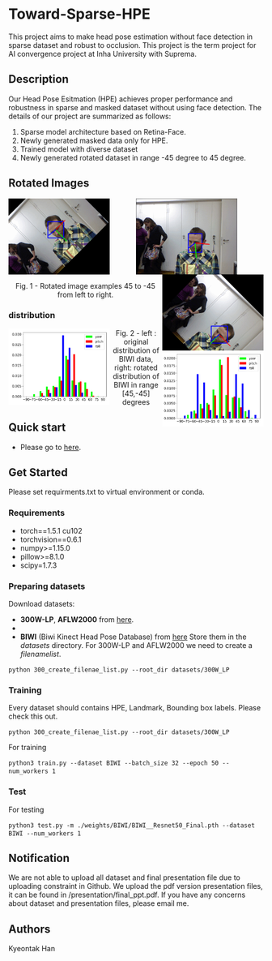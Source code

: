 # Toward-Sparse-HPE
This project aims to make head pose estimation without face detection in sparse dataset and robust to occlusion.
This project is the term project for AI convergence project at Inha University with Suprema. 

## Description
Our Head Pose Esitmation (HPE) achieves proper performance and robustness in sparse and masked dataset without using face detection. The details of our project are summarized as follows: 
1. Sparse model architecture based on Retina-Face.
2. Newly generated masked data only for HPE.
3. Trained model with diverse dataset
4. Newly generated rotated dataset in range -45 degree to 45 degree. 

## Rotated Images 
<p align="center">
  <img align="left" src="./figures/45_dgree_change.gif" width="200">
  <img align="center" src="./figures/original.gif" width="200">
  <img align="right" src="./figures/-45_degree_change.gif" width="200">
</p>
<p align="center">
  Fig. 1 - Rotated image examples 45 to -45 from left to right.
</p>

### distribution
<p align="center"> 
  <img align="left" src="./figures/orig_dist.png" width="200"> 
  <img align="right" src="./figures/changed_dist.png" width="200">
</p>
<p align="center">
  Fig. 2 - left : original distribution of BIWI data, right: rotated distribution of BIWI in range [45,-45] degrees
</p>


## Quick start
* Please go to [here](https://bridge-aix.inha.ac.kr/studio/preview?projectId=48&token=eyJhbGciOiJIUzI1NiJ9.OA.LkEQgaZ3g67mvxL2PYlV6pGn5N6WRBCjwqbTR7Jml6E&nodeName=master).

## Get Started 
Please set requirments.txt to virtual environment or conda. 
### Requirements

*   torch==1.5.1 cu102
*   torchvision==0.6.1
*   numpy>=1.15.0
*   pillow>=8.1.0
*   scipy=1.7.3

### Preparing datasets
Download datasets:
* **300W-LP**, **AFLW2000** from [here](http://www.cbsr.ia.ac.cn/users/xiangyuzhu/projects/3DDFA/main.htm).
* 
* **BIWI** (Biwi Kinect Head Pose Database) from [here](https://icu.ee.ethz.ch/research/datsets.html) 
Store them in the *datasets* directory.
For 300W-LP and AFLW2000 we need to create a *filenamelist*. 
```
python 300_create_filenae_list.py --root_dir datasets/300W_LP
```
### Training
Every dataset should contains HPE, Landmark, Bounding box labels. Please check this out.
```
python 300_create_filenae_list.py --root_dir datasets/300W_LP
```
For training 
```
python3 train.py --dataset BIWI --batch_size 32 --epoch 50 --num_workers 1
```
### Test 
For testing
```
python3 test.py -m ./weights/BIWI/BIWI__Resnet50_Final.pth --dataset BIWI --num_workers 1
```
## Notification
We are not able to upload all dataset and final presentation file due to uploading constraint in Github. We upload the pdf version presentation files, it can be found in /presentation/final_ppt.pdf.
If you have any concerns about dataset and presentation files, please email me. 

## Authors
Kyeontak Han 


